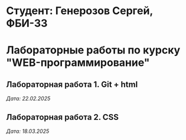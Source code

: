 # Студент: Генерозов Сергей, ФБИ-33

# Лабораторные работы по курску "WEB-программирование"

## Лабораторная работа 1. Git + html

*Дата: 22.02.2025*

## Лабораторная работа 2. CSS

*Дата: 18.03.2025*
